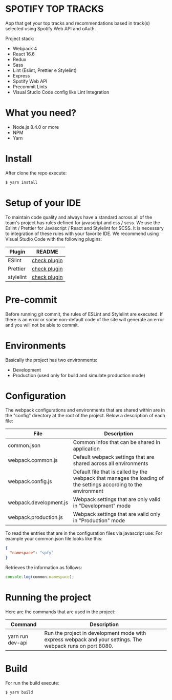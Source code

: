 # SPOTIFY TOP TRACKS

App that get your top tracks and recommendations based in track(s) selected using Spotify Web API and oAuth.

Project stack:

- Webpack 4
- React 16.6
- Redux
- Sass
- Lint (Eslint, Prettier e Stylelint)
- Express
- Spotify Web API
- Precommit Lints
- Visual Studio Code config like Lint Integration

# What you need?

- Node.js 8.4.0 or more
- NPM
- Yarn

# Install

After clone the repo execute:

```sh
$ yarn install
```

# Setup of your IDE

To maintain code quality and always have a standard across all of the team's
project has rules defined for javascript and css / scss. We use the Eslint /
Prettier for Javascript / React and Stylelint for SCSS. It is necessary to
integration of these rules with your favorite IDE. We recommend using Visual
Studio Code with the following plugins:

| Plugin    | README                                                                                     |
| --------- | ------------------------------------------------------------------------------------------ |
| ESlint    | [check plugin](https://marketplace.visualstudio.com/items?itemName=dbaeumer.vscode-eslint) |
| Prettier  | [check plugin](https://marketplace.visualstudio.com/items?itemName=esbenp.prettier-vscode) |
| stylelint | [check plugin](https://marketplace.visualstudio.com/items?itemName=shinnn.stylelint)       |

# Pre-commit

Before running git commit, the rules of ESLint and Stylelint are executed. If
there is an error or some non-default code of the site will generate an error
and you will not be able to commit.

# Environments

Basically the project has two environments:

- Development
- Production (used only for build and simulate production mode)

# Configuration

The webpack configurations and environments that are shared within are in the
"config" directory at the root of the project. Below a description of each file:

| File                   | Description                                                                                                      |
| ---------------------- | ---------------------------------------------------------------------------------------------------------------- |
| common.json            | Common infos that can be shared in application                                                                   |
| webpack.common.js      | Default webpack settings that are shared across all environments                                                 |
| webpack.config.js      | Default file that is called by the webpack that manages the loading of the settings according to the environment |
| webpack.development.js | Webpack settings that are only valid in "Development" mode                                                       |
| webpack.production.js  | Webpack settings that are valid only in "Production" mode                                                        |

To read the entries that are in the configuration files via javascript use: For
example your common.json file looks like this:

```json
{
  "namespace": "spfy"
}
```

Retrieves the information as follows:

```javascript
console.log(common.namespace);
```

# Running the project

Here are the commands that are used in the project:

| Command          | Description                                                                                                |
| ---------------- | ---------------------------------------------------------------------------------------------------------- |
| yarn run dev-api | Run the project in development mode with express webpack and your settings. The webpack runs on port 8080. |

# Build

For run the build execute:

```sh
$ yarn build
```
